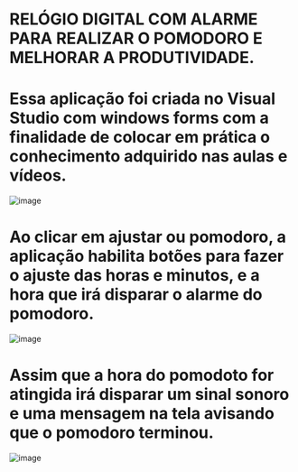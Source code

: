 # RELÓGIO DIGITAL COM ALARME PARA REALIZAR O POMODORO E MELHORAR A PRODUTIVIDADE.

# Essa aplicação foi criada no Visual Studio com windows forms com a finalidade de colocar em prática o conhecimento adquirido nas aulas e vídeos.

![image](https://user-images.githubusercontent.com/109484017/208273351-6a40e0d4-f963-4353-860f-1eb3b8eb338e.png)

# Ao clicar em ajustar ou pomodoro, a aplicação habilita botões para fazer o ajuste das horas e minutos, e a hora que irá disparar o alarme do pomodoro.

![image](https://user-images.githubusercontent.com/109484017/208319595-e5faedc2-6e81-4d62-ae44-df788e3799c3.png)

# Assim que a hora do pomodoto for atingida irá disparar um sinal sonoro e uma mensagem na tela avisando que o pomodoro terminou.

![image](https://user-images.githubusercontent.com/109484017/208319868-c6a02af2-9446-49bd-b941-1bd33bc0ab45.png)

